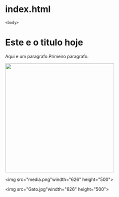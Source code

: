 # index.html
<!DOCTYPE html>
<html>
    <head>
        <title>Pagina juliana</title>
    </head>

    <body>

<h1>Este e o titulo  hoje</h1>
<p> Aqui e um paragrafo.Primeiro paragrafo.</p>
<img src="espaco.jpg"windth="626" height="348">

<img src="media.png"windth="626" height="500">

<img src="Gato.jpg"windth="626" height="500">
</body>
</html>
